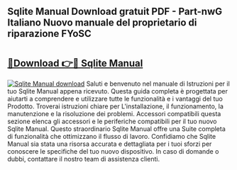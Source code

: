 ## Sqlite Manual Download gratuit PDF - Part-nwG Italiano Nuovo manuale del proprietario di riparazione FYoSC

# <h2><a href="http://df9zohu.blite.top/?on=Sqlite+Manual">🔗Download 👉🔴 Sqlite Manual</a></h2>

[![Sqlite Manual download](https://i.imgur.com/lujVjoI.png)](http://df9zohu.blite.top/?on=Sqlite+Manual)
Saluti e benvenuto nel manuale di Istruzioni per il tuo Sqlite Manual appena ricevuto. Questa guida completa è progettata per aiutarti a comprendere e utilizzare tutte le funzionalità e i vantaggi del tuo Prodotto. Troverai istruzioni chiare per L'installazione, il funzionamento, la manutenzione e la risoluzione dei problemi. Accessori compatibili questa sezione elenca gli accessori e le periferiche compatibili per il tuo nuovo Sqlite Manual. Questo straordinario Sqlite Manual offre una Suite completa di funzionalità che ottimizzano il flusso di lavoro. Confidiamo che Sqlite Manual sia stata una risorsa accurata e dettagliata per i tuoi sforzi per conoscere le specifiche del tuo nuovo dispositivo. In caso di domande o dubbi, contattare il nostro team di assistenza clienti.
